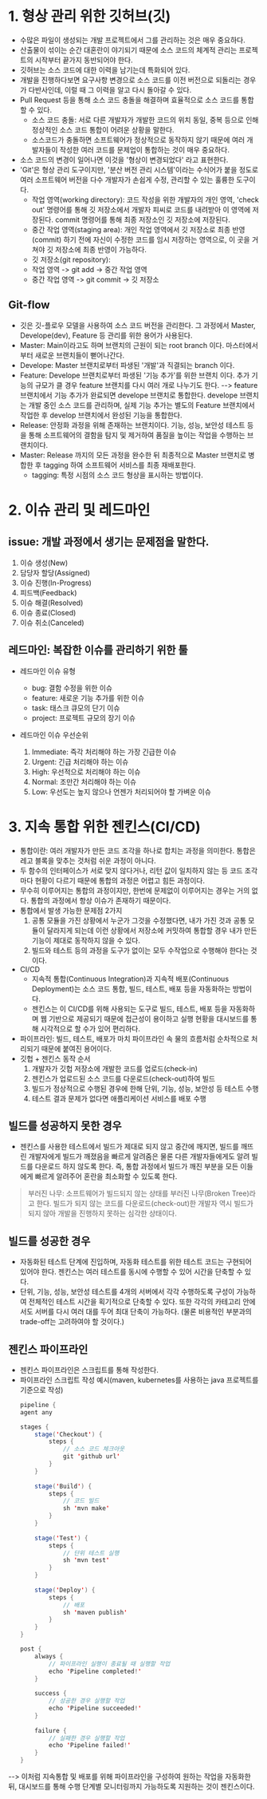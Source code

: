 # 1. 형상 관리 위한 깃허브(깃)
  - 수많은 파일이 생성되는 개발 프로젝트에서 그를 관리하는 것은 매우 중요하다.
  - 산출물이 섞이는 순간 대혼란이 야기되기 때문에 소스 코드의 체계적 관리는 프로젝트의 시작부터 끝가지 동반되어야 한다.
  - 깃허브는 소스 코드에 대한 이력을 남기는데 특화되어 있다.
  - 개발을 진행하다보면 요구사항 변경으로 소스 코드를 이전 버전으로 되돌리는 경우가 다반사인데, 이럴 때 그 이력을 알고 다시 돌아갈 수 있다.
  - Pull Request 등을 통해 소스 코드 충돌을 해결하며 효율적으로 소스 코드를 통합할 수 있다.
    - 소스 코드 충돌: 서로 다른 개발자가 개발한 코드의 위치 동일, 중복 등으로 인해 정상적인 소스 코드 통합이 어려운 상황을 말한다.
    - 소스코드가 충돌하면 소프트웨어가 정상적으로 동작하지 않기 때문에 여러 개발자들이 작성한 여러 코드를 문제업이 통합하는 것이 매우 중요하다.
  - 소스 코드의 변경이 일어나면 이것을 '형상이 변경되었다' 라고 표현한다.
  - 'Git'은 형상 관리 도구이지만, '분산 버전 관리 시스템'이라는 수식어가 붙을 정도로 여러 소프트웨어 버전을 다수 개발자가 손쉽게 수정, 관리할 수 있는 훌륭한 도구이다.
    - 작업 영역(working directory): 코드 작성을 위한 개발자의 개인 영역, 'check out' 명령어를 통해 깃 저장소에서 개발자 피씨로 코드를 내려받아 이 영역에 저장된다.
      commit 명령어를 통해 최종 저장소인 깃 저장소에 저장된다.
    - 중간 작업 영역(staging area): 개인 작업 영역에서 깃 저장소로 최종 반영(commit) 하기 전에 자신이 수정한 코드를 임시 저장하는 영역으로, 이 곳을 거쳐야 깃 저장소에 최종
      반영이 가능하다.
    - 깃 저장소(git repository): 
    - 작업 영역 -> git add -> 중간 작업 영역
    - 중간 작업 영역 -> git commit -> 깃 저장소

## Git-flow
  - 깃은 깃-플로우 모델을 사용하여 소스 코드 버전을 관리한다. 그 과정에서 Master, Develope(dev), Feature 등 관리를 위한 용어가 사용된다.
  - Master: Main이라고도 하며 브랜치의 근원이 되는 root branch 이다. 마스터에서부터 새로운 브랜치들이 뻗어나간다.
  - Develope: Master 브랜치로부터 파생된 '개발'과 직결되는 branch 이다.
  - Feature: Develope 브랜치로부터 파생된 '기능 추가'를 위한 브랜치 이다. 추가 기능의 규모가 클 경우 feature 브랜치를 다시 여러 개로 나누기도 한다.
  --> feature 브랜치에서 기능 추가가 완료되면 develope 브랜치로 통합한다. develope 브랜치는 개발 중인 소스 코드를 관리하며, 실제 기능 추가는 별도의 Feature 브랜치에서
    작업한 후 develop 브랜치에서 완성된 기능을 통합한다.
  - Release: 안정화 과정을 위해 존재하는 브랜치이다. 기능, 성능, 보안성 테스트 등을 통해 소프트웨어의 결함을 탐지 및 제거하여 품질을 높이는 작업을 수행하는 브랜치이다.
  - Master: Release 까지의 모든 과정을 완수한 뒤 최종적으로 Master 브랜치로 병합한 후 tagging 하여 소프트웨어 서비스를 최종 재배포한다.
    - tagging: 특정 시점의 소스 코드 형상을 표시하는 방법이다.

# 2. 이슈 관리 및 레드마인
## issue: 개발 과정에서 생기는 문제점을 말한다.
  1. 이슈 생성(New)
  2. 담당자 할당(Assigned)
  3. 이슈 진행(In-Progress)
  4. 피드백(Feedback)
  5. 이슈 해결(Resolved)
  6. 이슈 종료(Closed)
  7. 이슈 취소(Canceled)

## 레드마인: 복잡한 이슈를 관리하기 위한 툴
  - 레드마인 이슈 유형
    - bug: 결함 수정을 위한 이슈
    - feature: 새로운 기능 추가를 위한 이슈
    - task: 태스크 큐모의 단기 이슈
    - project: 프로젝트 규모의 장기 이슈
   
  - 레드마인 이슈 우선순위
    1. Immediate: 즉각 처리해야 하는 가장 긴급한 이슈
    2. Urgent: 긴급 처리해야 하는 이슈
    3. High: 우선적으로 처리해야 하는 이슈
    4. Normal: 조만간 처리해야 하는 이슈
    5. Low: 우선도는 높지 않으나 언젠가 처리되어야 할 가벼운 이슈

# 3. 지속 통합 위한 젠킨스(CI/CD)
  - 통합이란: 여러 개발자가 만든 코드 조각을 하나로 합치는 과정을 의미한다. 통합은 레고 블록을 맞추는 것처럼 쉬운 과정이 아니다.
  - 두 함수의 인터페이스가 서로 맞지 않다거나, 리턴 값이 일치하지 않는 등 코드 조각마다 현황이 다르기 때문에 통합의 과정은 어렵고 힘든 과정이다.
  - 무수히 이루어지는 통합의 과정이지만, 한번에 문제없이 이루어지는 경우는 거의 없다. 통합의 과정에서 항상 이슈가 존재하기 때문이다.
  - 통합에서 발생 가능한 문제점 2가지
    1. 공통 모듈을 가진 상황에서 누군가 그것을 수정했다면, 내가 가진 것과 공통 모듈이 달라지게 되는데 이런 상황에서 저장소에 커밋하여 통합할 경우 내가 만든 기능이 제대로 동작하지
      않을 수 있다.
    2. 빌드와 테스트 등의 과정을 도구가 없이는 모두 수작업으로 수행해야 한다는 것이다.
  - CI/CD
    - 지속적 통합(Continuous Integration)과 지속적 배포(Continuous Deployment)는 소스 코드 통합, 빌드, 테스트, 배포 등을 자동화하는 방법이다.
    - 젠킨스는 이 CI/CD를 위해 사용되는 도구로 빌드, 테스트, 배포 등을 자동화하며 웹 기반으로 제공되기 때문에 접근성이 용이하고 실행 현황을 대시보드를 통해 시각적으로
      할 수가 있어 편리하다.
  - 파이프라인: 빌드, 테스트, 배포가 마치 파이프라인 속 물의 흐름처럼 순차적으로 처리되기 때문에 붙여진 용어이다.
  - 깃헙 + 젠킨스 동작 순서
    1. 개발자가 깃헙 저장소에 개발한 코드를 업로드(check-in)
    2. 젠킨스가 업로드된 소스 코드를 다운로드(check-out)하여 빌드
    3. 빌드가 정상적으로 수행된 경우에 한해 단위, 기능, 성능, 보안성 등 테스트 수행
    4. 테스트 결과 문제가 없다면 애플리케이션 서비스를 배포 수행
   
## 빌드를 성공하지 못한 경우
  - 젠킨스를 사용한 테스트에서 빌드가 제대로 되지 않고 중간에 깨지면, 빌드를 깨뜨린 개발자에게 빌드가 깨졌음을 빠르게 알려줌은 물론 다른 개발자들에게도 알려 빌드를 다운로드 하지
    않도록 한다. 즉, 통합 과정에서 빌드가 깨진 부분을 모든 이들에게 빠르게 알려주어 혼란을 최소화할 수 있도록 한다.
  > 부러진 나무: 소프트웨어가 빌드되지 않는 상태를 부러진 나무(Broken Tree)라고 한다. 빌드가 되지 않는 코드를 다운로드(check-out)한 개발자 역시 빌드가 되지 않아 개발을
    진행하지 못하는 심각한 상태이다.

## 빌드를 성공한 경우
  - 자동화된 테스트 단계에 진입하며, 자동화 테스트를 위한 테스트 코드는 구현되어 있어야 한다. 젠킨스는 여러 테스트를 동시에 수행할 수 있어 시간을 단축할 수 있다.
  - 단위, 기능, 성능, 보안성 테스트를 4개의 서버에서 각각 수행하도록 구성이 가능하여 전체적인 테스트 시간을 획기적으로 단축할 수 있다. 또한 각각의 카테고리 안에서도 서버를 다시
    여러 대를 두어 최대 단축이 가능하다. (물론 비용적인 부분과의 trade-off는 고려하여야 할 것이다.)

## 젠킨스 파이프라인
  - 젠킨스 파이프라인은 스크립트를 통해 작성한다.
  - 파이프라인 스크립트 작성 예시(maven, kubernetes를 사용하는 java 프로젝트를 기준으로 작성)
    ```java
    pipeline {
    agent any
    
    stages {
        stage('Checkout') {
            steps {
                // 소스 코드 체크아웃
                git 'github url'
            }
        }
        
        stage('Build') {
            steps {
                // 코드 빌드
                sh 'mvn make'
            }
        }
        
        stage('Test') {
            steps {
                // 단위 테스트 실행
                sh 'mvn test'
            }
        }
        
        stage('Deploy') {
            steps {
                // 배포
                sh 'maven publish'
            }
        }
    }
    
    post {
        always {
            // 파이프라인 실행이 종료될 때 실행할 작업
            echo 'Pipeline completed!'
        }
        
        success {
            // 성공한 경우 실행할 작업
            echo 'Pipeline succeeded!'
        }
        
        failure {
            // 실패한 경우 실행할 작업
            echo 'Pipeline failed!'
        }
    }
    ```
  --> 이처럼 지속통합 및 배포를 위해 파이프라인을 구성하여 원하는 작업을 자동화한 뒤, 대시보드를 통해 수행 단계별 모니터링까지 가능하도록 지원하는 것이 젠킨스이다.


